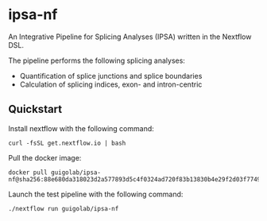# ipsa-nf

An Integrative Pipeline for Splicing Analyses (IPSA) written in the Nextflow DSL.

The pipeline performs the following splicing analyses:

* Quantification of splice junctions and splice boundaries
* Calculation of splicing indices, exon- and intron-centric

## Quickstart

Install nextflow with the following command:
```
curl -fsSL get.nextflow.io | bash
```

Pull the docker image:
```
docker pull guigolab/ipsa-nf@sha256:88e680da318023d2a577893d5c4f0324ad720f83b13830b4e29f2d03f77490bb
```

Launch the test pipeline with the following command:
```
./nextflow run guigolab/ipsa-nf
```